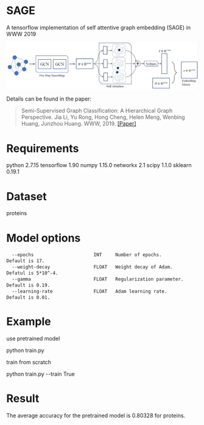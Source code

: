 # SAGE
A tensorflow implementation of self attentive graph embedding (SAGE) in WWW 2019
<p align="center">
  <img width="800" src="sage.JPG">
</p>
<p align="justify">

Details can be found in the paper:
> Semi-Supervised Graph Classification: A Hierarchical Graph Perspective.
> Jia Li, Yu Rong, Hong Cheng, Helen Meng, Wenbing Huang, Junzhou Huang.
> WWW, 2019.
> [[Paper]](https://arxiv.org/pdf/1904.05003.pdf)

# Requirements
python            2.7.15
tensorflow        1.90
numpy             1.15.0
networkx          2.1
scipy             1.1.0
sklearn           0.19.1

# Dataset
proteins

# Model options
```
  --epochs                      INT     Number of epochs.                  Default is 17.
  --weight-decay                FLOAT   Weight decay of Adam.              Defatul is 5*10^-4.
  --gamma                       FLOAT   Regularization parameter.          Default is 0.19.
  --learning-rate               FLOAT   Adam learning rate.                Default is 0.01.
 ```

# Example
use pretrained model

python train.py

train from scratch


python train.py --train True

# Result
The average accuracy for the pretrained model is 0.80328 for proteins.
